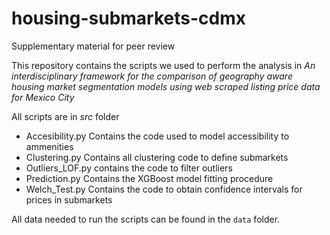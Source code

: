 # housing-submarkets-cdmx
Supplementary material for peer review


This repository contains the scripts we used to perform the analysis in _An interdisciplinary framework for the comparison of geography aware housing market segmentation models using web scraped listing price data for Mexico City_

All scripts are in _src_ folder

* Accesibility.py Contains the code used to model accessibility to ammenities
* Clustering.py Contains all clustering code to define submarkets
* Outliers_LOF.py contains the code to filter outliers
* Prediction.py Contains the XGBoost model  fitting procedure
* Welch_Test.py Contains the code to obtain confidence intervals for prices in submarkets

All data needed to run the scripts can be found in the `data` folder.  